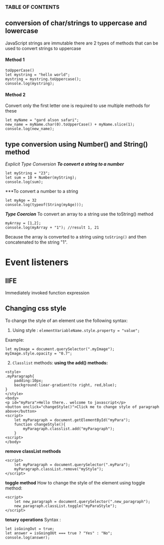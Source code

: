 ### TABLE OF CONTENTS



## conversion of char/strings to uppercase and lowercase
JavaScript strings are immutable there are 2 types of methods that can be used to convert strings to uppercase
#### Method 1 
```
toUpperCase()
let mystring = "hello world";
mystring = mystring.toUppercase();
console.log(mystring);
```
#### Method 2
Convert only the first letter one is required to use multiple methods for these
```
let myName = "gard alson safari";
new_name = myName.char(0).toUpperCase() + myName.slice(1);
console.log(new_name);
```

## type conversion using Number() and String() method
*Explicit Type Conversion*
***To convert a string to a number***
```
let myString = "23";
let sum = 10 + Number(myString);
console.log(sum);
```
***To convert a number to a string
```
let myAge = 32
console.log(typeof(String(myAge)));
```

***Type Coercion***
To convert an array to a string use the toString() method
```
myArray = [1,2];
console.log(myArray + "1"); //result 1, 21

```
Because the array is converted to a string using ``toString()`` and then concatenated to the string "1".


# Event listeners



## IIFE
Immediately invoked function expression 

## Changing css style  
To change the style of an element use the following syntax:
1. Using style :
``elementVariableName.style.property = "value";``

Example:
```
let myImage = document.querySelector(".myImage");
myImage.style.opacity = "0.7";
```

2. ``Classlist`` methods:
**using the add() methods:** 
```
<style>
.myParagraph{
	padding:10px;
	background:liear-gradient(to right, red,blue);
}
</style>
<body>
<p id="myPara">Hello there.. welcome to javascript</p>
<button onclick="changeStyle()">Click me to change style of paragraph above</button>
<script>
	let myParagraph = document.getElementById("myPara");
	function changeStyle(){
		myParagraph.classlist.add("myParagraph");
	}
<script>
</body>
```

**remove classList methods**
```
<script>
	let myParagraph = document.querySelector(".myPara");
	myParagraph.classList.remove("myStyle");
</script>
```

**toggle method**
How to change the style of the element using  toggle method:
```
<script>
	let new_paragraph = document.querySelector(".new_paragraph");
	new_paragraph.classList.toggle("myParaStyle");
</script>
```

**tenary operations**
Syntax :
```
let isGoingOut = true;
let answer = isGoingOUt === true ? "Yes" : "No";
console.log(answer);
```

